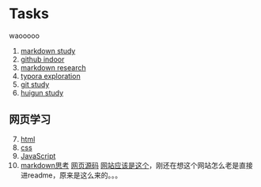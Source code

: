 # Tasks
waooooo
1. [markdown study](./markdownstudy.md)
2. [github indoor](./githubstudy.md)
3. [markdown research](./markdownresearch.md)
4. [typora exploration](./typoraexploration.md)
5. [git study](./git.md)
6. [huigun study](./回滚.md)
## 网页学习
7. [html](./html.html)  
8. [css](./css.html)
9. [JavaScript](./JavaScript.md)
10. [markdown思考](./thoughts.md)
[网页源码](https://github.com/huzydj/huzydj.github.io/blob/main/index.html)
[网站应该是这个](https://huzydj.github.io/)，刚还在想这个网站怎么老是直接进readme，原来是这么来的。。。
